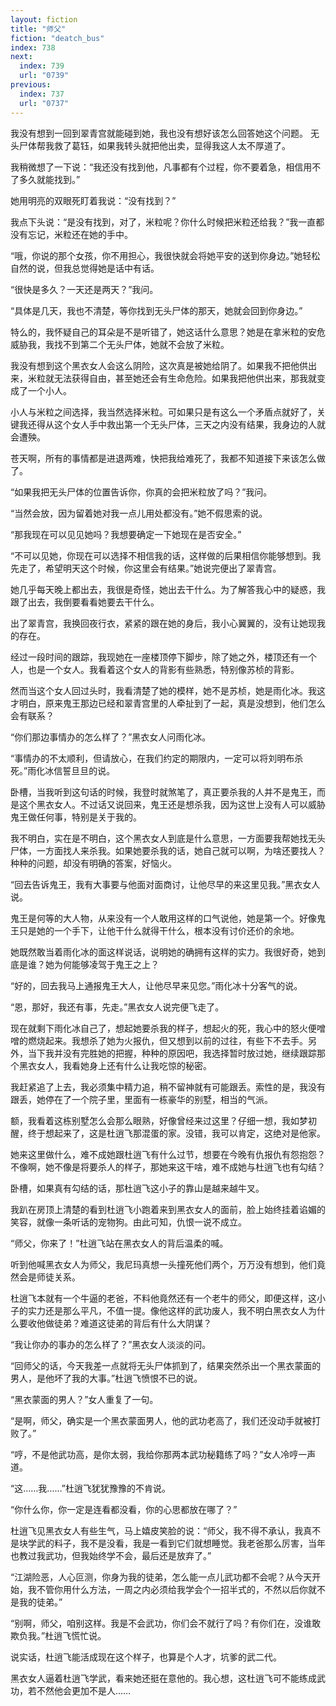 ```yaml
---
layout: fiction
title: "师父"
fiction: "deatch_bus"
index: 738
next:
  index: 739
  url: "0739"
previous:
  index: 737
  url: "0737"
---
```

我没有想到一回到翠青宫就能碰到她，我也没有想好该怎么回答她这个问题。  无头尸体帮我救了葛钰，如果我转头就把他出卖，显得我这人太不厚道了。

我稍微想了一下说：“我还没有找到他，凡事都有个过程，你不要着急，相信用不了多久就能找到。”

她用明亮的双眼死盯着我说：“没有找到？”

我点下头说：“是没有找到，对了，米粒呢？你什么时候把米粒还给我？”我一直都没有忘记，米粒还在她的手中。

“哦，你说的那个女孩，你不用担心，我很快就会将她平安的送到你身边。”她轻松自然的说，但我总觉得她是话中有话。

“很快是多久？一天还是两天？”我问。

“具体是几天，我也不清楚，等你找到无头尸体的那天，她就会回到你身边。”

特么的，我怀疑自己的耳朵是不是听错了，她这话什么意思？她是在拿米粒的安危威胁我，我找不到第二个无头尸体，她就不会放了米粒。

我没有想到这个黑衣女人会这么阴险，这次真是被她给阴了。如果我不把他供出来，米粒就无法获得自由，甚至她还会有生命危险。如果我把他供出来，那我就变成了一个小人。

小人与米粒之间选择，我当然选择米粒。可如果只是有这么一个矛盾点就好了，关键我还得从这个女人手中救出第一个无头尸体，三天之内没有结果，我身边的人就会遭殃。

苍天啊，所有的事情都是进退两难，快把我给难死了，我都不知道接下来该怎么做了。

“如果我把无头尸体的位置告诉你，你真的会把米粒放了吗？”我问。

“当然会放，因为留着她对我一点儿用处都没有。”她不假思索的说。

“那我现在可以见见她吗？我想要确定一下她现在是否安全。”

“不可以见她，你现在可以选择不相信我的话，这样做的后果相信你能够想到。我先走了，希望明天这个时候，你这里会有结果。”她说完便出了翠青宫。

她几乎每天晚上都出去，我很是奇怪，她出去干什么。为了解答我心中的疑惑，我跟了出去，我倒要看看她要去干什么。

出了翠青宫，我换回夜行衣，紧紧的跟在她的身后，我小心翼翼的，没有让她现我的存在。

经过一段时间的跟踪，我现她在一座楼顶停下脚步，除了她之外，楼顶还有一个人，也是一个女人。我看着这个女人的背影有些熟悉，特别像苏桢的背影。

然而当这个女人回过头时，我看清楚了她的模样，她不是苏桢，她是雨化冰。我这才明白，原来鬼王那边已经和翠青宫里的人牵扯到了一起，真是没想到，他们怎么会有联系？

“你们那边事情办的怎么样了？”黑衣女人问雨化冰。

“事情办的不太顺利，但请放心，在我们约定的期限内，一定可以将刘明布杀死。”雨化冰信誓旦旦的说。

卧槽，当我听到这句话的时候，我登时就煞笔了，真正要杀我的人并不是鬼王，而是这个黑衣女人。不过话又说回来，鬼王还是想杀我，因为这世上没有人可以威胁鬼王做任何事，特别是关于我的。

我不明白，实在是不明白，这个黑衣女人到底是什么意思，一方面要我帮她找无头尸体，一方面找人来杀我。如果她要杀我的话，她自己就可以啊，为啥还要找人？种种的问题，却没有明确的答案，好恼火。

“回去告诉鬼王，我有大事要与他面对面商讨，让他尽早的来这里见我。”黑衣女人说。

鬼王是何等的大人物，从来没有一个人敢用这样的口气说他，她是第一个。好像鬼王只是她的一个手下，让他干什么就得干什么，根本没有讨价还价的余地。

她既然敢当着雨化冰的面这样说话，说明她的确拥有这样的实力。我很好奇，她到底是谁？她为何能够凌驾于鬼王之上？

“好的，回去我马上通报鬼王大人，让他尽早来见您。”雨化冰十分客气的说。

“恩，那好，我还有事，先走。”黑衣女人说完便飞走了。

现在就剩下雨化冰自己了，想起她要杀我的样子，想起火的死，我心中的怒火便噌噌的燃烧起来。我想杀了她为火报仇，但又想到以前的过往，有些下不去手。另外，当下我并没有完胜她的把握，种种的原因吧，我选择暂时放过她，继续跟踪那个黑衣女人，我看她身上还有什么让我吃惊的秘密。

我赶紧追了上去，我必须集中精力追，稍不留神就有可能跟丢。索性的是，我没有跟丢，她停在了一个院子里，里面有一栋豪华的别墅，相当的气派。

额，我看着这栋别墅怎么会那么眼熟，好像曾经来过这里？仔细一想，我如梦初醒，终于想起来了，这是杜逍飞那混蛋的家。没错，我可以肯定，这绝对是他家。

她来这里做什么，难不成她跟杜逍飞有什么过节，想要在今晚有仇报仇有怨抱怨？不像啊，她不像是将要杀人的样子，那她来这干啥，难不成她与杜逍飞也有勾结？

卧槽，如果真有勾结的话，那杜逍飞这小子的靠山是越来越牛叉。

我趴在房顶上清楚的看到杜逍飞小跑着来到黑衣女人的面前，脸上始终挂着谄媚的笑容，就像一条听话的宠物狗。由此可知，仇恨一说不成立。

“师父，你来了！”杜逍飞站在黑衣女人的背后温柔的喊。

听到他喊黑衣女人为师父，我尼玛真想一头撞死他们两个，万万没有想到，他们竟然会是师徒关系。

杜逍飞本就有一个牛逼的老爸，不料他竟然还有一个老牛的师父，即便这样，这小子的实力还是那么平凡，不值一提。像他这样的武功废人，我不明白黑衣女人为什么要收他做徒弟？难道这徒弟的背后有什么大阴谋？

“我让你办的事办的怎么样了？”黑衣女人淡淡的问。

“回师父的话，今天我差一点就将无头尸体抓到了，结果突然杀出一个黑衣蒙面的男人，是他坏了我的大事。”杜逍飞愤恨不已的说。

“黑衣蒙面的男人？”女人重复了一句。

“是啊，师父，确实是一个黑衣蒙面男人，他的武功老高了，我们还没动手就被打败了。”

“哼，不是他武功高，是你太弱，我给你那两本武功秘籍练了吗？”女人冷哼一声道。

“这……我……”杜逍飞犹犹豫豫的不肯说。

“你什么你，你一定是连看都没看，你的心思都放在哪了？”

杜逍飞见黑衣女人有些生气，马上嬉皮笑脸的说：“师父，我不得不承认，我真不是块学武的料子，我不是没看，我是一看到它们就想睡觉。我老爸那么厉害，当年也教过我武功，但我始终学不会，最后还是放弃了。”

“江湖险恶，人心叵测，你身为我的徒弟，怎么能一点儿武功都不会呢？从今天开始，我不管你用什么方法，一周之内必须给我学会个一招半式的，不然以后你就不是我的徒弟。”

“别啊，师父，咱别这样。我是不会武功，你们会不就行了吗？有你们在，没谁敢欺负我。”杜逍飞慌忙说。

说实话，杜逍飞能活成现在这个样子，也算是个人才，坑爹的武二代。

黑衣女人逼着杜逍飞学武，看来她还挺在意他的。我心想，这杜逍飞可不能练成武功，若不然他会更加不是人……